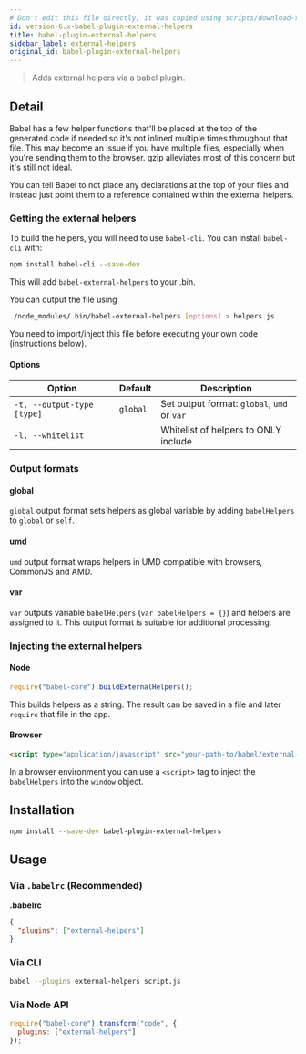 ```yaml
---
# Don't edit this file directly, it was copied using scripts/download-readmes.js:
id: version-6.x-babel-plugin-external-helpers
title: babel-plugin-external-helpers
sidebar_label: external-helpers
original_id: babel-plugin-external-helpers
---
```


> Adds external helpers via a babel plugin.

## Detail

Babel has a few helper functions that'll be placed at the top of the generated
code if needed so it's not inlined multiple times throughout that file. This may
become an issue if you have multiple files, especially when you're sending them
to the browser. gzip alleviates most of this concern but it's still not ideal.

You can tell Babel to not place any declarations at the top of your files and
instead just point them to a reference contained within the external helpers.

### Getting the external helpers

To build the helpers, you will need to use `babel-cli`. You can install `babel-cli` with:

```sh
npm install babel-cli --save-dev
```

This will add `babel-external-helpers` to your .bin.

You can output the file using

```sh
./node_modules/.bin/babel-external-helpers [options] > helpers.js
```

You need to import/inject this file before executing your own code (instructions below).

#### Options

| Option                     | Default              | Description                                 |
| -------------------------- | -------------------- | ------------------------------------------- |
| `-t, --output-type [type]` | `global`             | Set output format: `global`, `umd` or `var` |
| `-l, --whitelist`          |                      | Whitelist of helpers to ONLY include        |

### Output formats

#### global

`global` output format sets helpers as global variable by adding `babelHelpers` to `global` or `self`.

#### umd

`umd` output format wraps helpers in UMD compatible with browsers, CommonJS and AMD.

#### var

`var` outputs variable `babelHelpers` (`var babelHelpers = {}`) and helpers are assigned to it. This output format is suitable for additional processing.

### Injecting the external helpers

#### Node

```js
require("babel-core").buildExternalHelpers();
```

This builds helpers as a string. The result can be saved in a file and later `require` that file in the app.

#### Browser

```html
<script type="application/javascript" src="your-path-to/babel/external-helpers.js"></script>
```

In a browser environment you can use a `<script>` tag to inject the `babelHelpers` into the `window` object.

## Installation

```sh
npm install --save-dev babel-plugin-external-helpers
```

## Usage

### Via `.babelrc` (Recommended)

**.babelrc**

```json
{
  "plugins": ["external-helpers"]
}
```

### Via CLI

```sh
babel --plugins external-helpers script.js
```

### Via Node API

```javascript
require("babel-core").transform("code", {
  plugins: ["external-helpers"]
});
```
